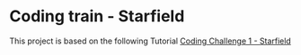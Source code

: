 # Coding train - Starfield
This project is based on the following Tutorial [Coding Challenge 1 - Starfield](https://www.youtube.com/watch?v=17WoOqgXsRM&ab_channel=TheCodingTrain)
